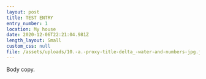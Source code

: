 ```yaml
---
layout: post
title: TEST ENTRY
entry_number: 1
location: My house
date: 2020-12-06T22:21:04.981Z
length_layout: Small
custom_css: null
file: /assets/uploads/10.-a.-proxy-title-delta_-water-and-numbers-jpg.jpg
---
```

Body <a>copy</a>.